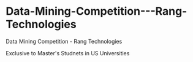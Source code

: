 # Data-Mining-Competition---Rang-Technologies
Data Mining Competition - Rang Technologies

Exclusive to Master's Studnets in US Universities
